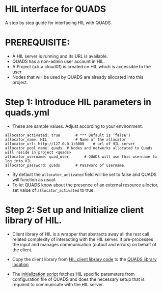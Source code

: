HIL interface for QUADS
=======================

A step by step guide for interfacing HIL with QUADS.

# PREREQUISITE:
* A HIL server is running and its URL is available.
* QUADS has a non-admin user account in HIL.
* A Project (a.k.a cloud01) is created on HIL which is accessible to the user
* Nodes that will be used by QUADS are already allocated into this project.

# Step 1: Introduce HIL parameters in quads.yml

* These are sample values. Adjust according to your environment. 
```
allocator_activated: true  		# *** Default is 'false') 
allocator_name: HIL 			# Name of the allocator
allocator_url: http://127.0.0.1:6000	# url of HIL server
allocator_pool_name: quads	# Nodes and networks allocated to Quads will reside in project <quads>
allocator_username: quad_user		# QUADS will use this username to log into HIL
allocator_password: quads		# Password of username. 

```
* By default the `allocator_activated` field will be set to false and QUADS will function as usual.
* To let QUADS know about the presence of an external resource alloctor, set value of `allocator_activated` to true.

# Step 2: Set up and Initialize client library of HIL.

* Client library of HIL is a wrapper that abstracts away all the rest call related complexity of interacting with the HIL server. It pre-processes the input and manages communication (output and errors) on behalf of the client. 

* Copy the client library from [HIL client library code](https://github.com/CCI-MOC/hil/tree/master/hil/client) to the [QUADS library location](../lib/)

* The [initialization script](#initialize_hil.py) fetches HIL specific parameters from configuration file of QUADS and does the necessary setup that is required to communicate with the HIL server. 



